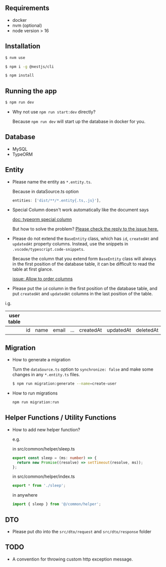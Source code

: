 ## Requirements

- docker
- nvm (optional)
- node version > 16

## Installation

```bash
$ nvm use

$ npm i -g @nestjs/cli

$ npm install
```

## Running the app

```bash
$ npm run dev
```

- Why not use `npm run start:dev` directly?

  Because `npm run dev` will start up the database in docker for you.

## Database

- MySQL
- TypeORM

## Entity

- Please name the entity as `*.entity.ts`.

  Because in dataSource.ts option

  ```typescript
  entities: ['dist/**/*.entity{.ts,.js}'],
  ```

- Special Column doesn't work automatically like the document says

  [doc: typeorm special column](https://typeorm.io/entities#special-columns)

  But how to solve the problem?
  [Please check the reply to the issue here.](https://github.com/typeorm/typeorm/issues/4838#issuecomment-658481439)

- Please do not extend the `BaseEntity` class, which has `id`, `createdAt` and `updatedAt` property columns. Instead, use the snippets in `.vscode/typescript.code-snippets`.

  Because the column that you extend form `BaseEntity` class will always in the first position of the database table, it can be difficult to read the table at first glance.

  [issue: Allow to order columns](https://github.com/typeorm/typeorm/issues/541)

- Please put the `id` column in the first position of the database table, and put `createdAt` and `updatedAt` columns in the last position of the table.

i.g.

| user table |     |      |       |     |           |           |           |
| ---------- | --- | ---- | ----- | --- | --------- | --------- | --------- |
|            | id  | name | email | ... | createdAt | updatedAt | deletedAt |

## Migration

- How to generate a migration

  Turn the `dataSource.ts` option to `synchronize: false` and make some changes in any `*.entity.ts` files.

  ```bash
  $ npm run migration:generate --name=create-user
  ```

- How to run migrations

  ```bash
  npm run migration:run
  ```

## Helper Functions / Utility Functions

- How to add new helper function?

  e.g.

  in src/common/helper/sleep.ts

  ```typescript
  export const sleep = (ms: number) => {
    return new Promise((resolve) => setTimeout(resolve, ms));
  };
  ```

  in src/common/helper/index.ts

  ```typescript
  export * from './sleep';
  ```

  in anywhere

  ```typescript
  import { sleep } from '@/common/helper';
  ```

## DTO

- Please put dto into the `src/dto/request` and `src/dto/response` folder

## TODO

- A convention for throwing custom http exception message.
